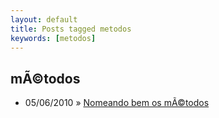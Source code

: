 ```yaml
---
layout: default
title: Posts tagged metodos
keywords: [metodos]
---
```

<h2 class="category">mÃ©todos</h2>
<ul class="posts">
<li>
<p>
<span class="date">05/06/2010</span> &raquo;
<a href="/blog/nomeando-bem-os-metodos">Nomeando bem os mÃ©todos</a>
</p>
</li>
</ul>
